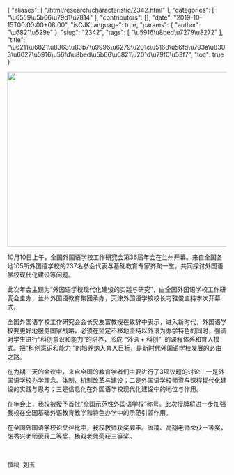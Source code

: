 {
    "aliases": [
        "/html/research/characteristic/2342.html"
    ],
    "categories": [
        "\u6559\u5b66\u79d1\u7814"
    ],
    "contributors": [],
    "date": "2019-10-15T00:00:00+08:00",
    "isCJKLanguage": true,
    "params": {
        "author": "\u6821\u529e"
    },
    "slug": "2342",
    "tags": [
        "\u5916\u8bed\u7279\u8272"
    ],
    "title": "\u6211\u6821\u8363\u83b7\u9996\u6279\u201c\u5168\u56fd\u793a\u8303\u6027\u5916\u56fd\u8bed\u5b66\u6821\u201d\u79f0\u53f7",
    "toc": true
}


<img
    src="https://cdn.tfls.online/mirror/full/e1d3a1da2475e1539dee6d3be14007b8beabb64a.jpg"
    style="display:block;margin-left:auto;margin-right:auto;"
    decoding="async"
    fetchpriority="auto"
    loading="lazy"
    height="400"
    width="600"
/>




 




 10月10日上午，全国外国语学校工作研究会第36届年会在兰州开幕。来自全国各地105所外国语学校的237名参会代表与基础教育专家齐聚一堂，共同探讨外国语学校现代化建设等问题。




 此次年会主题为“外国语学校现代化建设的实践与研究”，由全国外国语学校工作研究会主办，兰州外国语教育集团承办，天津外国语学校校长刁雅俊主持本次开幕式。




 全国外国语学校工作研究会会长吴友富教授在致辞中表示，进入新时代，外国语学校要更好地服务国家战略，必须在坚定不移地坚持以外语为办学特色的同时，强调对学生进行“科创意识和能力”的培养，形成 “外语 + 科创”  的课程体系和育人模式。把“科创意识和能力 ”的培养纳入育人目标，是新时代外国语学校发展的必由之路。




 在为期三天的会议中，来自全国的教育学者们主要进行了3项议题的讨论：一是外国语学校办学理念、体制、机制改革与建设；二是外国语学校师资与课程现代化建设的实践与思考；三是信息化在外国语学校现代化建设中的地位与作用。




 在年会上，我校被授予首批“全国示范性外国语学校”称号。此次授牌将进一步加强我校在全国基础外语教育教学和特色办学中的示范引领作用。




 在全国外国语学校论文评比中，我校教师获奖颇丰。唐楠、高翔老师荣获一等奖，张秀兴老师荣获二等奖，杨双老师荣获三等奖。




  




 撰稿  刘玉



  


  



